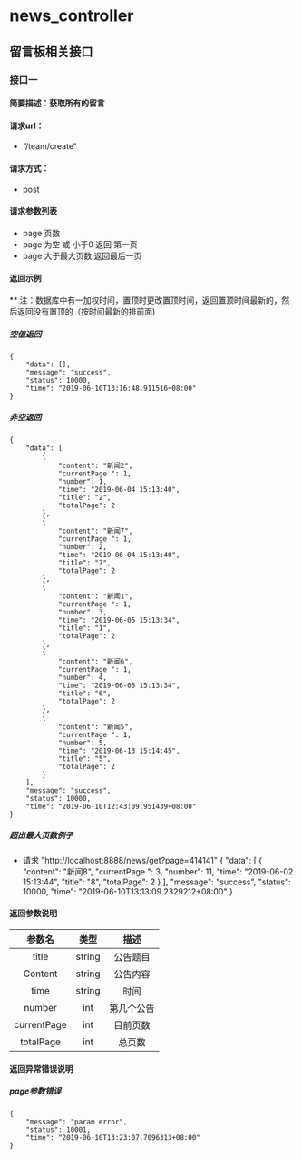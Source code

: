 # news_controller  
## 留言板相关接口

### 接口一
#### 简要描述：获取所有的留言

#### 请求url：
* ”/team/create“

#### 请求方式：
* post

#### 请求参数列表
* page 页数
* page 为空  或 小于0 返回 第一页
* page 大于最大页数 返回最后一页



#### 返回示例
** 注：数据库中有一加权时间，置顶时更改置顶时间，返回置顶时间最新的，然后返回没有置顶的（按时间最新的排前面)

##### 空值返回 
```
{
    "data": [],
    "message": "success",
    "status": 10000,
    "time": "2019-06-10T13:16:48.911516+08:00"
}
```
##### 非空返回 
```
{
    "data": [
        {
            "content": "新闻2",
            "currentPage ": 1,
            "number": 1,
            "time": "2019-06-04 15:13:40",
            "title": "2",
            "totalPage": 2
        },
        {
            "content": "新闻7",
            "currentPage ": 1,
            "number": 2,
            "time": "2019-06-04 15:13:40",
            "title": "7",
            "totalPage": 2
        },
        {
            "content": "新闻1",
            "currentPage ": 1,
            "number": 3,
            "time": "2019-06-05 15:13:34",
            "title": "1",
            "totalPage": 2
        },
        {
            "content": "新闻6",
            "currentPage ": 1,
            "number": 4,
            "time": "2019-06-05 15:13:34",
            "title": "6",
            "totalPage": 2
        },
        {
            "content": "新闻5",
            "currentPage ": 1,
            "number": 5,
            "time": "2019-06-13 15:14:45",
            "title": "5",
            "totalPage": 2
        }
    ],
    "message": "success",
    "status": 10000,
    "time": "2019-06-10T12:43:09.951439+08:00"
}
```
##### 超出最大页数例子
* 请求 "http://localhost:8888/news/get?page=414141"
{
    "data": [
        {
            "content": "新闻8",
            "currentPage ": 3,
            "number": 11,
            "time": "2019-06-02 15:13:44",
            "title": "8",
            "totalPage": 2
        }
    ],
    "message": "success",
    "status": 10000,
    "time": "2019-06-10T13:13:09.2329212+08:00"
}


#### 返回参数说明
|  参数名  |  类型  |      描述      |
| :------: | :----: | :------------: |
|  title  |  string  | 公告题目 |
| Content  | string |  公告内容  |
|  time   | string |    时间    |
|  number  |int |  第几个公告   |
|currentPage|int|目前页数|
| totalPage | int |   总页数   |

#### 返回异常错误说明
##### page参数错误 
```
{
    "message": "param error",
    "status": 10001,
    "time": "2019-06-10T13:23:07.7096313+08:00"
}
```
